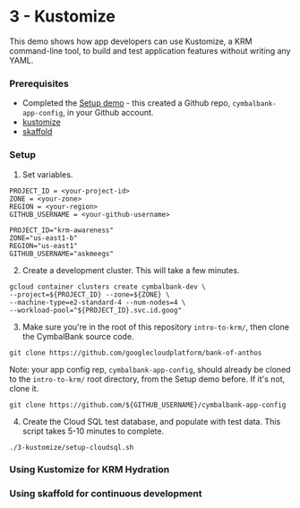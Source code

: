 # 3 - Kustomize 

This demo shows how app developers can use Kustomize, a KRM command-line tool, to build and test application features without writing any YAML. 

### Prerequisites 

- Completed the [Setup demo](/2-setup) - this created a Github repo, `cymbalbank-app-config`, in your Github account.
- [kustomize](https://kubectl.docs.kubernetes.io/installation/kustomize/)
- [skaffold](https://skaffold.dev/docs/install/)

### Setup 

1. Set variables. 

```
PROJECT_ID = <your-project-id>
ZONE = <your-zone>
REGION = <your-region>
GITHUB_USERNAME = <your-github-username>

PROJECT_ID="krm-awareness"
ZONE="us-east1-b"
REGION="us-east1" 
GITHUB_USERNAME="askmeegs"

```

2. Create a development cluster. This will take a few minutes.

```
gcloud container clusters create cymbalbank-dev \
--project=${PROJECT_ID} --zone=${ZONE} \
--machine-type=e2-standard-4 --num-nodes=4 \
--workload-pool="${PROJECT_ID}.svc.id.goog"
```

3. Make sure you're in the root of this repository `intro-to-krm/`, then clone the CymbalBank source code. 

```
git clone https://github.com/googlecloudplatform/bank-of-anthos
```

Note: your app config rep, `cymbalbank-app-config`, should already be cloned to the `intro-to-krm/` root directory, from the Setup demo before. If it's not, clone it. 

```
git clone https://github.com/${GITHUB_USERNAME}/cymbalbank-app-config
```

4. Create the Cloud SQL test database, and populate with test data. This script takes 5-10 minutes to complete. 

```
./3-kustomize/setup-cloudsql.sh
```


### Using Kustomize for KRM Hydration 


### Using skaffold for continuous development 